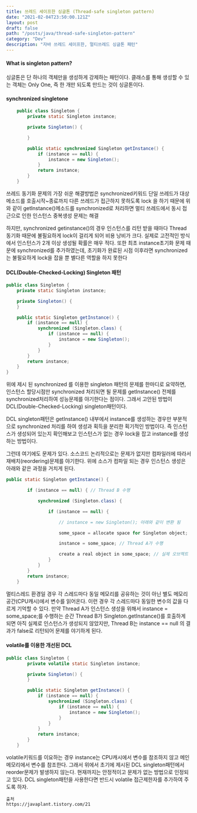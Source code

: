 ```yaml
---
title: 쓰레드 세이프한 싱글톤 (Thread-safe singleton pattern)
date: "2021-02-04T23:50:00.121Z"
layout: post
draft: false
path: "/posts/java/thread-safe-singleton-pattern"
category: "Dev"
description: "자바 쓰레드 세이프한, 멀티쓰레드 싱글톤 패턴"
---
```


#### What is singleton pattern?
싱글톤은 단 하나의 객체만을 생성하게 강제하는 패턴이다.
클래스를 통해 생성할 수 있는 객체는 Only One, 즉 한 개만 되도록 만드는 것이 싱글톤이다.


#### synchronized singletone
```java
    public class Singleton {
        private static Singleton instance;

        private Singleton() {

        }

        public static synchronized Singleton getInstance() {
            if (instance == null) {
                instance = new Singleton();
            }
            return instance;
        }
    }
```
쓰레드 동기화 문제의 가장 쉬운 해결방법은 synchronized키워드
단일 쓰레드가 대상 메소드를 호출시작~종료까지 다른 쓰레드가 접근하지 못하도록 lock 을 하기 때문에 
위와 같이 getInstance()메소드를 synchronized로 처리하면 멀티 쓰레드에서 동시 접근으로 인한 인스턴스 중복생성 문제는 해결


하지만, synchronized getinstance()의 경우 인스턴스를 리턴 받을 때마다 Thread동기화 때문에 불필요하게 lock이 걸리게 되어 비용 낭비가 크다. 실제로 고전적인 방식에서 인스턴스가 2개 이상 생성될 확률은 매우 적다. 또한 최초 instance초기화 문제 때문에 synchronized를 추가하였는데, 초기화가 완료된 시점 이후라면 synchronized는 불필요하게 lock을 잡을 뿐 별다른 역할을 하지 못한다


#### DCL(Double-Checked-Locking) Singleton 패턴
```java
public class Singleton {
    private static Singleton instance;

    private Singleton() {
    }

    public static Singleton getInstance() {
        if (instance == null) {
            synchronized (Singleton.class) {
                if (instance == null) {
                    instance = new Singleton();
                }
            }
        }
        return instance;
    }
}
```

위에 제시 된 synchronized 를 이용한 singleton 패턴의 문제를 한마디로 요약하면, 인스턴스 할당시점만 synchronized 처리되면 될 문제를 getInstance() 전체를 synchronized처리하여 성능문제를 야기한다는 점이다. 그래서 고안된 방법이DCL(Double-Checked-Locking) singleton패턴이다.

DCL singleton패턴은 getInstance() 내부에서 instance를 생성하는 경우만 부분적으로 synchronized 처리를 하여 생성과 획득을 분리한 획기적인 방법이다. 즉 인스턴스가 생성되어 있는지 확인해보고 인스턴스가 없는 경우 lock을 잡고 instance를 생성하는 방법이다.

그런데 여기에도 문제가 있다. 소스코드 논리적으로는 문제가 없지만 컴파일러에 따라서 재배치(reordering)문제를 야기한다.  위에 소스가 컴파일 되는 경우 인스턴스 생성은 아래와 같은 과정을 거치게 된다.


```java
public static Singleton getInstance() {

        if (instance == null) { // Thread B 수행

            synchronized (Singleton.class) {

                if (instance == null) {

                    // instance = new Singleton(); 아래와 같이 변환 됨

                    some_space = allocate space for Singleton object;

                    instance = some_space; // Thread A가 수행

                    create a real object in some_space; // 실제 오브젝트 할당
                }
            }
        }
        return instance;
    }
```

멀티스레드 환경일 경우 각 스레드마다 동일 메모리를 공유하는 것이 아닌 별도 메모리 공간(CPU캐시)에서 변수를 읽어온다. 이런 경우 각 스레드마다 동일한 변수의 값을 다르게 기억할 수 있다. 만약 Thread A가 인스턴스 생성을 위해서 instance = some_space;를 수행하는 순간 Thread B가 Singleton.getInstance()를 호출하게 되면 아직 실제로 인스턴스가 생성되지 않았지만, Thread B는 instance == null 의 결과가 false로 리턴되어 문제를 야기하게 된다.

#### volatile를 이용한 개선된 DCL
```java
public class Singleton {
        private volatile static Singleton instance;

        private Singleton() {
        }

        public static Singleton getInstance() {
            if (instance == null) {
                synchronized (Singleton.class) {
                    if (instance == null) {
                        instance = new Singleton();
                    }
                }
            }
            return instance;
        }
    }
```

volatile키워드를 이요하는 경우 instance는 CPU캐시에서 변수를 참조하지 않고 메인 메모리에서 변수를 참조한다.
그래서 위에서 초기에 제시된 DCL singleton패턴에서 reorder문제가 발생하지 않는다. 현재까지는 안정적이고 문제가 없는 방법으로 인정되고 있다. 
DCL singleton패턴을 사용한다면 반드시 volatile 접근제한자를 추가하여 주도록 하자.


```
출처
https://javaplant.tistory.com/21
```